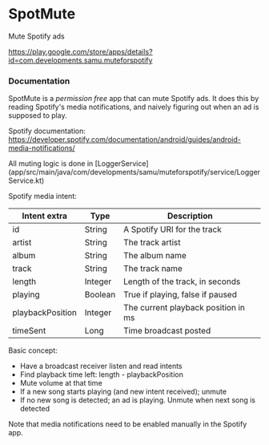 # SpotMute
Mute Spotify ads

https://play.google.com/store/apps/details?id=com.developments.samu.muteforspotify

### Documentation

SpotMute is a *permission free* app that can mute Spotify ads. It does this by
reading Spotify's media notifications, and naively figuring out when an
ad is supposed to play.

Spotify documentation: https://developer.spotify.com/documentation/android/guides/android-media-notifications/

All muting logic is done in [LoggerService] (app/src/main/java/com/developments/samu/muteforspotify/service/LoggerService.kt)


Spotify media intent:

| Intent extra     | Type    | Description                         |
| ---------------- | ------- | ----------------------------------- |
| id               | String  | A Spotify URI for the track         |
| artist           | String  | The track artist                    |
| album            | String  | The album name                      |
| track            | String  | The track name                      |
| length           | Integer | Length of the track, in seconds     |
| playing          | Boolean | True if playing, false if paused    |
| playbackPosition | Integer | The current playback position in ms |
| timeSent         | Long    | Time broadcast posted               |


Basic concept:

* Have a broadcast receiver listen and read intents
* Find playback time left: length - playbackPosition
* Mute volume at that time
* If a new song starts playing (and new intent received); unmute
* If no new song is detected; an ad is playing. Unmute when next song is detected



Note that media notifications need to be enabled manually in the Spotify app.